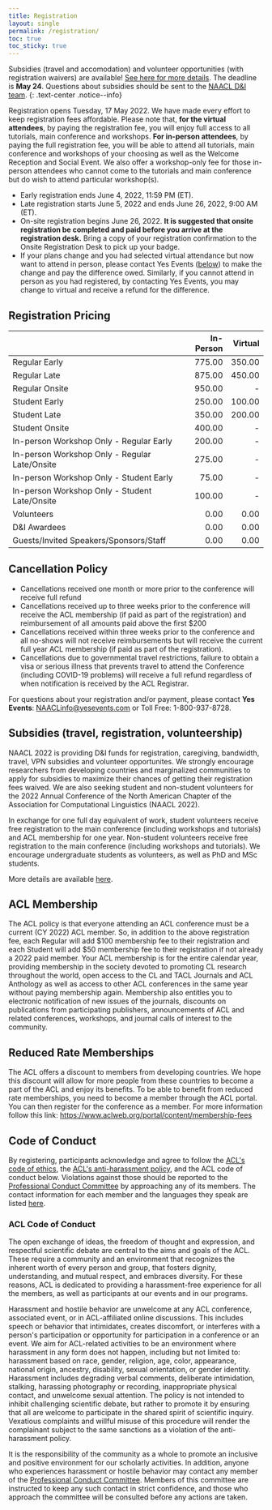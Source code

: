 ```yaml
---
title: Registration
layout: single
permalink: /registration/
toc: true
toc_sticky: true
---
```


Subsidies (travel and accomodation) and volunteer opportunities (with registration waivers) are available! [See here for more details](/blog/subsidies/). The deadline is **May 24**.
Questions about subsidies should be sent to the [NAACL D&I team](mailto:naacl-2022-dei-chairs@googlegroups.com).
{: .text-center .notice--info}

Registration opens Tuesday, 17 May 2022.  We have made every effort to keep registration fees affordable.  Please note that, **for the virtual attendees**, by paying the registration fee, you will enjoy full access to all tutorials, main conference and workshops.  **For in-person attendees**, by paying the full registration fee, you will be able to attend all tutorials, main conference and workshops of your choosing as well as the Welcome Reception and Social Event.  We also offer a workshop-only fee for those in-person attendees who cannot come to the tutorials and main conference but do wish to attend particular workshop(s).

* Early registration ends June 4, 2022, 11:59 PM (ET).
* Late registration starts June 5, 2022 and ends June 26, 2022, 9:00 AM (ET).
* On-site registration begins June 26, 2022.  **It is suggested that onsite registration be completed and paid before you arrive at the registration desk.**  Bring a copy of your registration confirmation to the Onsite Registration Desk to pick up your badge.
* If your plans change and you had selected virtual attendance but now want to attend in person, please contact Yes Events ([below](#cancellation-policy)) to make the change and pay the difference owed.  Similarly, if you cannot attend in person as you had registered, by contacting Yes Events, you may change to virtual and receive a refund for the difference.

## Registration Pricing

|       | In-Person | Virtual |
| ----- | --------: | ------: |
| Regular Early | 775.00 | 350.00
| Regular Late | 875.00 | 450.00
| Regular Onsite | 950.00 | -
| Student Early | 250.00 | 100.00
| Student Late | 350.00 | 200.00
| Student Onsite | 400.00 | -
| In-person Workshop Only - Regular Early | 200.00 | -
| In-person Workshop Only - Regular Late/Onsite | 275.00 | -
| In-person Workshop Only - Student Early | 75.00 | -
| In-person Workshop Only - Student Late/Onsite | 100.00 | -
| Volunteers | 0.00 | 0.00
| D&I Awardees | 0.00 | 0.00
| Guests/Invited Speakers/Sponsors/Staff | 0.00 | 0.00

## Cancellation Policy

* Cancellations received one month or more prior to the conference will receive full refund
* Cancellations received up to three weeks prior to the conference will receive the ACL membership (if paid as part of the registration) and reimbursement of all amounts paid above the first $200  
* Cancellations received within three weeks prior to the conference and all no-shows will not receive reimbursements but will receive the current full year ACL membership (if paid as part of the registration).
* Cancellations due to governmental travel restrictions, failure to obtain a visa or serious illness that prevents travel to attend the Conference (including COVID-19 problems) will receive a full refund regardless of when notification is received by the ACL Registrar.

For questions about your registration and/or payment, please contact **Yes Events**:
<NAACLinfo@yesevents.com> or Toll Free: 1-800-937-8728.


## Subsidies (travel, registration, volunteership)

NAACL 2022 is providing D&I funds for registration, caregiving, bandwidth, travel, VPN subsidies and volunteer opportunites. We strongly encourage researchers from developing countries and marginalized communities to apply for subsidies to maximize their chances of getting their registration fees waived. We are also seeking student and non-student volunteers for the 2022 Annual Conference of the North American Chapter of the Association for Computational Linguistics (NAACL 2022). 

In exchange for one full day equivalent of work, student volunteers receive free registration to the main conference (including workshops and tutorials) and ACL membership for one year. Non-student volunteers receive free registration to the main conference (including workshops and tutorials). We encourage undergraduate students as volunteers, as well as PhD and MSc students.

More details are available [here](/blog/subsidies/).

## ACL Membership

The ACL policy is that everyone attending an ACL conference must be a current (CY 2022) ACL member. So, in addition to the above registration fee, each Regular will add $100 membership fee to their registration and each Student will add $50 membership fee to their registration if not already a 2022 paid member. Your ACL membership is for the entire calendar year, providing membership in the society devoted to promoting CL research throughout the world, open access to the CL and TACL Journals and ACL Anthology as well as access to other ACL conferences in the same year without paying membership again. Membership also entitles you to electronic notification of new issues of the journals, discounts on publications from participating publishers, announcements of ACL and related conferences, workshops, and journal calls of interest to the community.

## Reduced Rate Memberships

The ACL offers a discount to members from developing countries. We hope this discount will allow for more people from these countries to become a part of the ACL and enjoy its benefits. To be able to benefit from reduced rate memberships, you need to become a member through the ACL portal. You can then register for the conference as a member. For more information follow this link: <https://www.aclweb.org/portal/content/membership-fees>

## Code of Conduct

By registering, participants acknowledge and agree to follow the [ACL's code of ethics](https://www.aclweb.org/portal/content/acl-code-ethics), the [ACL's anti-harassment policy](https://www.aclweb.org/adminwiki/index.php?title=Anti-Harassment_Policy), and the ACL code of conduct below. Violations against those should be reported to the [Professional Conduct Committee](https://www.aclweb.org/adminwiki/index.php?title=Professional_Conduct_Committee) by approaching any of its members. The contact information for each member and the languages they speak are listed [here](https://www.aclweb.org/adminwiki/index.php?title=Professional_Conduct_Committee).  

### ACL Code of Conduct

The open exchange of ideas, the freedom of thought and expression, and respectful scientific debate are central to the aims and goals of the ACL. These require a community and an environment that recognizes the inherent worth of every person and group, that fosters dignity, understanding, and mutual respect, and embraces diversity. For these reasons, ACL is dedicated to providing a harassment-free experience for all the members, as well as participants at our events and in our programs.

Harassment and hostile behavior are unwelcome at any ACL conference, associated event, or in ACL-affiliated online discussions. This includes speech or behavior that intimidates, creates discomfort, or interferes with a person's participation or opportunity for participation in a conference or an event. We aim for ACL-related activities to be an environment where harassment in any form does not happen, including but not limited to: harassment based on race, gender, religion, age, color, appearance, national origin, ancestry, disability, sexual orientation, or gender identity. Harassment includes degrading verbal comments, deliberate intimidation, stalking, harassing photography or recording, inappropriate physical contact, and unwelcome sexual attention. The policy is not intended to inhibit challenging scientific debate, but rather to promote it by ensuring that all are welcome to participate in the shared spirit of scientific inquiry. Vexatious complaints and willful misuse of this procedure will render the complainant subject to the same sanctions as a violation of the anti-harassment policy.

It is the responsibility of the community as a whole to promote an inclusive and positive environment for our scholarly activities. In addition, anyone who experiences harassment or hostile behavior may contact any member of the [Professional Conduct Committee](https://www.aclweb.org/adminwiki/index.php?title=Professional_Conduct_Committee). Members of this committee are instructed to keep any such contact in strict confidence, and those who approach the committee will be consulted before any actions are taken.

